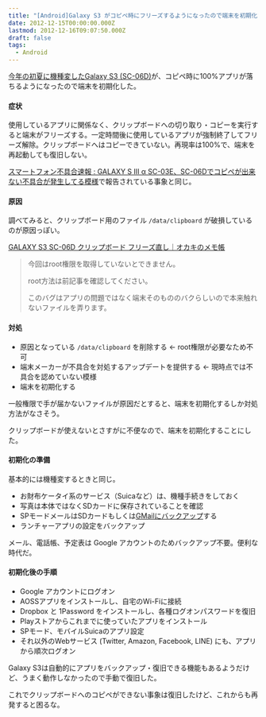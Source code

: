 ```yaml
---
title: "[Android]Galaxy S3 がコピペ時にフリーズするようになったので端末を初期化"
date: 2012-12-15T00:00:00.000Z
lastmod: 2012-12-16T09:07:50.000Z
draft: false
tags:
  - Android
---
```


[今年の初夏に機種変したGalaxy S3 (SC-06D)](/posts/20120628/p01)が、コピペ時に100%アプリが落ちるようになったので端末を初期化した。

#### 症状

使用しているアプリに関係なく、クリップボードへの切り取り・コピーを実行すると端末がフリーズする。一定時間後に使用しているアプリが強制終了してフリーズ解除。クリップボードへはコピーできていない。再現率は100%で、端末を再起動しても復旧しない。

[スマートフォン不具合速報 : GALAXY S III α SC-03E、SC-06Dでコピペが出来ない不具合が発生してる模様](http://blog.livedoor.jp/sumahoreview/archives/21223345.html)で報告されている事象と同じ。

#### 原因

調べてみると、クリップボード用のファイル `/data/clipboard` が破損しているのが原因っぽい。

[GALAXY S3 SC-06D クリップボード フリーズ直し｜オカキのメモ帳](http://ameblo.jp/so0112/entry-11420174831.html)

> 今回はroot権限を取得していないとできません。
>
> root方法は前記事を確認してください。
>
> このバグはアプリの問題ではなく端末そのもののバクらしいので本来触れないファイルを弄ります。

#### 対処

- 原因となっている `/data/clipboard` を削除する ← root権限が必要なため不可
- 端末メーカーが不具合を対処するアップデートを提供する ← 現時点では不具合を認めていない模様
- 端末を初期化する

一般権限で手が届かないファイルが原因だとすると、端末を初期化するしか対処方法がなさそう。

クリップボードが使えないとさすがに不便なので、端末を初期化することにした。

#### 初期化の準備

基本的には機種変するときと同じ。

- お財布ケータイ系のサービス（Suicaなど）は、機種手続きをしておく
- 写真は本体ではなくSDカードに保存されていることを確認
- SPモードメールはSDカードもしくは[GMailにバックアップ](/posts/20110908/p01)する
- ランチャーアプリの設定をバックアップ

メール、電話帳、予定表は Google アカウントのためバックアップ不要。便利な時代だ。

#### 初期化後の手順

- Google アカウントにログオン
- AOSSアプリをインストールし、自宅のWi-Fiに接続
- Dropbox と 1Password をインストールし、各種ログオンパスワードを復旧
- Playストアからこれまでに使っていたアプリをインストール
- SPモード、モバイルSuicaのアプリ設定
- それ以外のWebサービス (Twitter, Amazon, Facebook, LINE) にも、アプリから順次ログオン

Galaxy S3は自動的にアプリをバックアップ・復旧できる機能もあるようだけど、うまく動作しなかったので手動で復旧した。

これでクリップボードへのコピペができない事象は復旧したけど、これからも再発すると困るな。
